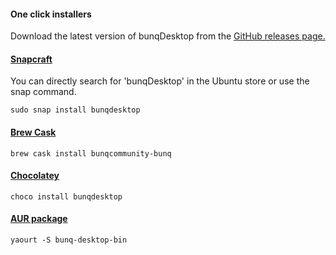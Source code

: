 #### One click installers
Download the latest version of bunqDesktop from the [GitHub releases page.](https://github.com/bunqCommunity/bunqDesktop/releases)

#### [Snapcraft](https://snapcraft.io/bunqdesktop)
You can directly search for 'bunqDesktop' in the Ubuntu store or use  the snap command.

`sudo snap install bunqdesktop`

#### [Brew Cask](https://caskroom.github.io/)
`brew cask install bunqcommunity-bunq`

#### [Chocolatey](https://chocolatey.org/packages/bunqdesktop)
`choco install bunqdesktop`

#### [AUR package](https://aur.archlinux.org/packages/bunq-desktop-bin/)
`yaourt -S bunq-desktop-bin`
